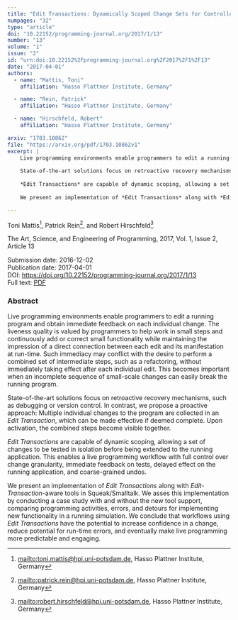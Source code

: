 ```yaml
---
title: "Edit Transactions: Dynamically Scoped Change Sets for Controlled Updates in Live Programming"
numpages: "32"
type: "article"
doi: "10.22152/programming-journal.org/2017/1/13"
number: "13"
volume: "1"
issue: "2"
id: "urn:doi:10.22152%2Fprogramming-journal.org%2F2017%2F1%2F13"
date: "2017-04-01"
authors: 
  - name: "Mattis, Toni"
    affiliation: "Hasso Plattner Institute, Germany"

  - name: "Rein, Patrick"
    affiliation: "Hasso Plattner Institute, Germany"

  - name: "Hirschfeld, Robert"
    affiliation: "Hasso Plattner Institute, Germany"

arxiv: "1703.10862"
file: "https://arxiv.org/pdf/1703.10862v1"
excerpt: |
    Live programming environments enable programmers to edit a running program and obtain immediate feedback on each individual change. The liveness quality is valued by programmers to help work in small steps and continuously add or correct small functionality while maintaining the impression of a direct connection between each edit and its manifestation at run-time. Such immediacy may conflict with the desire to perform a combined set of intermediate steps, such as a refactoring, without immediately taking effect after each individual edit. This becomes important when an incomplete sequence of small-scale changes can easily break the running program.
    
    State-of-the-art solutions focus on retroactive recovery mechanisms, such as debugging or version control. In contrast, we propose a proactive approach: Multiple individual changes to the program are collected in an *Edit Transaction*, which can be made effective if deemed complete. Upon activation, the combined steps become visible together.
    
    *Edit Transactions* are capable of dynamic scoping, allowing a set of changes to be tested in isolation before being extended to the running application. This enables a live programming workflow with full control over change granularity, immediate feedback on tests, delayed effect on the running application, and coarse-grained undos. 
    
    We present an implementation of *Edit Transactions* along with *Edit-Transaction*-aware tools in Squeak/Smalltalk. We asses this implementation by conducting a case study with and without the new tool support, comparing programming activities, errors, and detours for implementing new functionality in a running simulation. We conclude that workflows using *Edit Transactions* have the potential to increase confidence in a change, reduce potential for run-time errors, and eventually make live programming more predictable and engaging.

---
```

Toni Mattis[^1], Patrick Rein[^2], and Robert Hirschfeld[^3]

The Art, Science, and Engineering of Programming, 2017, Vol. 1, Issue 2, Article 13

Submission date: 2016-12-02  
Publication date: 2017-04-01  
DOI: <https://doi.org/10.22152/programming-journal.org/2017/1/13>  
Full text: [PDF](https://arxiv.org/pdf/1703.10862v1)  


### Abstract

Live programming environments enable programmers to edit a running program and obtain immediate feedback on each individual change. The liveness quality is valued by programmers to help work in small steps and continuously add or correct small functionality while maintaining the impression of a direct connection between each edit and its manifestation at run-time. Such immediacy may conflict with the desire to perform a combined set of intermediate steps, such as a refactoring, without immediately taking effect after each individual edit. This becomes important when an incomplete sequence of small-scale changes can easily break the running program.

State-of-the-art solutions focus on retroactive recovery mechanisms, such as debugging or version control. In contrast, we propose a proactive approach: Multiple individual changes to the program are collected in an *Edit Transaction*, which can be made effective if deemed complete. Upon activation, the combined steps become visible together.

*Edit Transactions* are capable of dynamic scoping, allowing a set of changes to be tested in isolation before being extended to the running application. This enables a live programming workflow with full control over change granularity, immediate feedback on tests, delayed effect on the running application, and coarse-grained undos. 

We present an implementation of *Edit Transactions* along with *Edit-Transaction*-aware tools in Squeak/Smalltalk. We asses this implementation by conducting a case study with and without the new tool support, comparing programming activities, errors, and detours for implementing new functionality in a running simulation. We conclude that workflows using *Edit Transactions* have the potential to increase confidence in a change, reduce potential for run-time errors, and eventually make live programming more predictable and engaging.


[^1]: <mailto:toni.mattis@hpi.uni-potsdam.de>, Hasso Plattner Institute, Germany
[^2]: <mailto:patrick.rein@hpi.uni-potsdam.de>, Hasso Plattner Institute, Germany
[^3]: <mailto:robert.hirschfeld@hpi.uni-potsdam.de>, Hasso Plattner Institute, Germany
